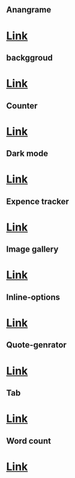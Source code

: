 ## Anangrame
# [Link](https://react-tasks-10.vercel.app) 

## backggroud
# [Link](https://react-tasks-10-8wbr.vercel.app/) 

## Counter
# [Link](https://react-tasks-10-e6sj.vercel.app/) 

## Dark mode
# [Link](https://dark-mode-nine-drab.vercel.app/) 

## Expence tracker
# [Link](https://expense-tracker-cyan-six.vercel.app/) 

## Image gallery
# [Link](https://image-gallery-d5bz.vercel.app/) 

## Inline-options
# [Link](https://inline-options.vercel.app/) 

## Quote-genrator
# [Link](https://quote-generator-three-theta.vercel.app/) 

## Tab
# [Link](https://tab-sand.vercel.app/) 

## Word count
# [Link](https://word-count-kappa.vercel.app/) 





